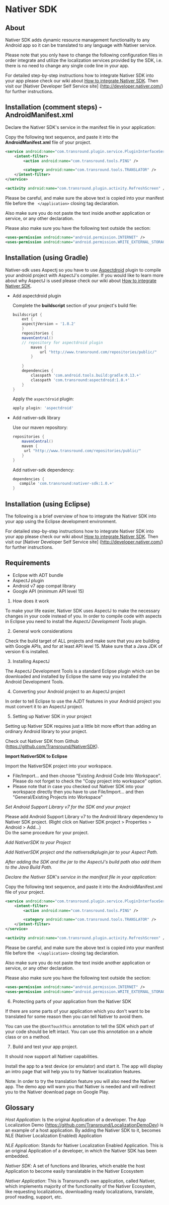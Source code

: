 Nativer SDK
===========


About
-----

Nativer SDK adds dynamic resource management functionality to any Android app so it can be translated to any language with Nativer service. 

Please note that you only have to change the following configuration files in order integrate and utilize the localization services provided by the SDK, i.e. there is no need to change any single code line in your app.

For detailed step-by-step instructions how to integrate Nativer SDK into your app please check our wiki about [How to integrate Nativer SDK](https://github.com/Transround/NativerSDK/wiki/How-to-integrate-Nativer-SDK).
Then visit our [Nativer Developer Self Service site] (http://developer.nativer.com/) for further instructions.

Installation (comment steps) - AndroidManifest.xml
-------------------------------------

Declare the Nativer SDK's service in the manifest file in your application:

Copy the following text sequence, and paste it into the **AndroidManifest.xml** file of your project.

```xml
<service android:name="com.transround.plugin.service.PluginInterfaceService" >
    <intent-filter>
        <action android:name="com.transround.tools.PING" />

        <category android:name="com.transround.tools.TRANSLATOR" />
    </intent-filter>
</service>

<activity android:name="com.transround.plugin.activity.RefreshScreen" />
```

Please be careful, and make sure the above text is copied into your manifest file before the ``` </application>``` closing tag declaration.

Also make sure you do not paste the text inside another application or service, or any other declaration.

Please also make sure you have the following text outside the section:
```xml
<uses-permission android:name="android.permission.INTERNET" />
<uses-permission android:name="android.permission.WRITE_EXTERNAL_STORAGE" />
```

Installation (using Gradle)
---------------------

Nativer-sdk uses Aspectj so you have to use [Aspectdroid](https://github.com/Transround/aspectdroid) plugin to compile your android project with AspectJ's compiler.
If you would like to learn more about why AspectJ is used please check our wiki about [How to integrate Nativer SDK](https://github.com/Transround/NativerSDK/wiki/How-to-integrate-Nativer-SDK).

* Add aspectdroid plugin

	Complete the **buildscript** section of your project's build file:
	```groovy
	buildscript {
	    ext {	
		aspectjVersion = '1.8.2'
	    }
	    repositories {
		mavenCentral()
		// repository for aspectdroid plugin
	        maven {
	            url "http://www.transround.com/repositories/public/"
	        }
		
	    }
	    dependencies {
	        classpath 'com.android.tools.build:gradle:0.13.+'	
	        classpath 'com.transround:aspectdroid:1.0.+'
	    }
	}
	```

	Apply the `aspectdroid` plugin:
	```groovy
	apply plugin: 'aspectdroid'
	```

* Add nativer-sdk library
	
	Use our maven repository:
	```groovy
	repositories {
	    mavenCentral()
	    maven {
	     url "http://www.transround.com/repositories/public/"
	    }
	}
	```

	Add nativer-sdk dependency:
	```groovy
	dependencies {
	   compile 'com.transround:nativer-sdk:1.0.+'    
	}
	```

Installation (using Eclipse)
----------------------

The following is a brief overview of how to integrate the Nativer SDK into your app using the Eclipse development environment.

For detailed step-by-step instructions how to integrate Nativer SDK into your app please check our wiki about [How to integrate Nativer SDK](https://github.com/Transround/NativerSDK/wiki/How-to-integrate-Nativer-SDK).
Then visit our [Nativer Developer Self Service site] (http://developer.nativer.com/) for further instructions.

Requirements
------------

- Eclipse with ADT bundle
- AspectJ plugin
- Android v7 app compat library
- Google API (minimum API level 15)

1. How does it work

To make your life easier, Nativer SDK uses AspectJ to make the necessary changes in your code instead of you.
In order to compile code with aspects in Eclipse you need to install the *AspectJ Development Tools* plugin.

2. General work considerations

Check the build target of ALL projects and make sure that you are building with Google APIs, and for at least API level 15.
Make sure that a Java JDK of version 6 is installed.

3. Installing AspectJ

The AspectJ Development Tools is a standard Eclipse plugin which can be downloaded and installed by Eclipse the same way you installed the Android Development Tools.

4. Converting your Android project to an AspectJ project

In order to tell Eclipse to use the AJDT features in your Android project you must convert it to an AspectJ project. 

5. Setting up Nativer SDK in your project

Setting up Nativer SDK requires just a little bit more effort than adding an ordinary Android library to your project.

Check out Nativer SDK from Github (https://github.com/Transround/NativerSDK).

**Import NativerSDK to Eclipse**

Import the NativerSDK project into your workspace.
- File/Import... and then choose "Existing Android Code Into Workspace". Please do not forget to check the "Copy project into workspace" option.
- Please note that in case you checked out Nativer SDK into your workspace directly then you have to use File/Import... and then "General/Existing Projects into Workspace" 

*Set Android Support Library v7 for the SDK and your project*

Please add Android Support Library v7 to the Android library dependency to  Nativer SDK project. (Right click on Nativer SDK project > Properties > Android > Add...)  
Do the same procedure for your project.

*Add NativerSDK to your Project*

*Add NativerSDK project and the nativersdkplugin.jar to your Aspect Path.*

*After adding the SDK and the jar to the AspectJ's build path also add them to the Java Build Path.*

*Declare the Nativer SDK's service in the manifest file in your application:*

Copy the following text sequence, and paste it into the AndroidManifest.xml file of your project.

```xml
<service android:name="com.transround.plugin.service.PluginInterfaceService" >
    <intent-filter>
        <action android:name="com.transround.tools.PING" />

        <category android:name="com.transround.tools.TRANSLATOR" />
    </intent-filter>
</service>

<activity android:name="com.transround.plugin.activity.RefreshScreen" />
```

Please be careful, and make sure the above text is copied into your manifest file before the ``` </application>``` closing tag declaration.

Also make sure you do not paste the text inside another application or service, or any other declaration.

Please also make sure you have the following text outside the section:

```xml
<uses-permission android:name="android.permission.INTERNET" />
<uses-permission android:name="android.permission.WRITE_EXTERNAL_STORAGE" />
```

6. Protecting parts of your application from the Nativer SDK

If there are some parts of your application which you don't want to be translated for some reason then you can tell Nativer to avoid them.

You can use the ``` @DontTouchThis ``` annotation to tell the SDK which part of your code should be left intact. You can use this annotation on a whole class or on a method. 

7. Build and test your app project.

It should now support all Nativer capabilities.

Install the app to a test device (or emulator) and start it.
The app will display an intro page that will help you to try Nativer localization features.

Note: In order to try the translation feature you will also need the Nativer app. The demo app will warn you that Nativer is needed and will redirect you to the Nativer download page on Google Play.


Glossary
--------

*Host Application*: Is the original Application of a developer. The App Localization Demo (https://github.com/Transround/LocalizationDemoDev) is an example of a host application. By adding the Nativer SDK to it, becomes NLE (Nativer Localization Enabled) Application

*NLE Application*: Stands for Nativer Localization Enabled Application. This is an original Application of a developer, in which the Nativer SDK has been embedded.

*Nativer SDK*: A set of functions and libraries, which enable the host Application to become easily translatable in the Nativer Ecosystem

*Nativer Application*: This is Transround&rsquo;s own application, called Nativer, which implements majority of the functionality of the Nativer Ecosystem, like requesting localizations, downloading ready localizations, translate, proof reading, support, etc.
